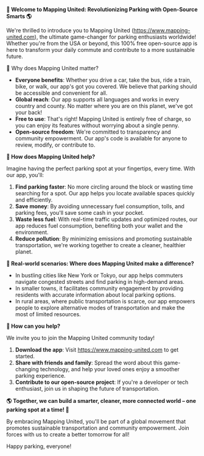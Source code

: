 **🚀 Welcome to Mapping United: Revolutionizing Parking with Open-Source Smarts 🌎**

We're thrilled to introduce you to Mapping United (https://www.mapping-united.com), the ultimate game-changer for parking enthusiasts worldwide! Whether you're from the USA or beyond, this 100% free open-source app is here to transform your daily commute and contribute to a more sustainable future.

🌟 Why does Mapping United matter?

*   **Everyone benefits**: Whether you drive a car, take the bus, ride a train, bike, or walk, our app's got you covered. We believe that parking should be accessible and convenient for all.
*   **Global reach**: Our app supports all languages and works in every country and county. No matter where you are on this planet, we've got your back!
*   **Free to use**: That's right! Mapping United is entirely free of charge, so you can enjoy its features without worrying about a single penny.
*   **Open-source freedom**: We're committed to transparency and community empowerment. Our app's code is available for anyone to review, modify, or contribute to.

**🚗 How does Mapping United help?**

Imagine having the perfect parking spot at your fingertips, every time. With our app, you'll:

1.  **Find parking faster**: No more circling around the block or wasting time searching for a spot. Our app helps you locate available spaces quickly and efficiently.
2.  **Save money**: By avoiding unnecessary fuel consumption, tolls, and parking fees, you'll save some cash in your pocket.
3.  **Waste less fuel**: With real-time traffic updates and optimized routes, our app reduces fuel consumption, benefiting both your wallet and the environment.
4.  **Reduce pollution**: By minimizing emissions and promoting sustainable transportation, we're working together to create a cleaner, healthier planet.

**🌆 Real-world scenarios: Where does Mapping United make a difference?**

*   In bustling cities like New York or Tokyo, our app helps commuters navigate congested streets and find parking in high-demand areas.
*   In smaller towns, it facilitates community engagement by providing residents with accurate information about local parking options.
*   In rural areas, where public transportation is scarce, our app empowers people to explore alternative modes of transportation and make the most of limited resources.

**🌟 How can you help?**

We invite you to join the Mapping United community today!

1.  **Download the app**: Visit https://www.mapping-united.com to get started.
2.  **Share with friends and family**: Spread the word about this game-changing technology, and help your loved ones enjoy a smoother parking experience.
3.  **Contribute to our open-source project**: If you're a developer or tech enthusiast, join us in shaping the future of transportation.

**🌎 Together, we can build a smarter, cleaner, more connected world – one parking spot at a time! 🚀**

By embracing Mapping United, you'll be part of a global movement that promotes sustainable transportation and community empowerment. Join forces with us to create a better tomorrow for all!

Happy parking, everyone!